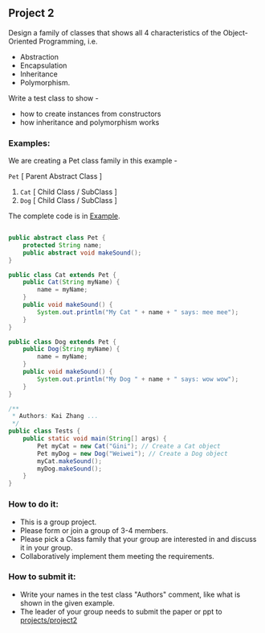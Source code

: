 ## Project 2

Design a family of classes that shows all 4 characteristics of the Object-Oriented Programming, i.e. 
* Abstraction
* Encapsulation
* Inheritance
* Polymorphism.
  
Write a test class to show - 
* how to create instances from constructors
* how inheritance and polymorphism works

### Examples:
We are creating a Pet class family in this example - 

`Pet` [ Parent Abstract Class ] 
  1. `Cat` [ Child Class / SubClass ]
  2. `Dog` [ Child Class / SubClass ]

The complete code is in [Example](Example). 

```java

public abstract class Pet {
    protected String name;
    public abstract void makeSound();
}

public class Cat extends Pet {
    public Cat(String myName) {
        name = myName;
    }
    public void makeSound() {
        System.out.println("My Cat " + name + " says: mee mee");
    }
}

public class Dog extends Pet {
    public Dog(String myName) {
        name = myName;
    }
    public void makeSound() {
        System.out.println("My Dog " + name + " says: wow wow");
    }
}

/**
 * Authors: Kai Zhang ...
 */
public class Tests {
    public static void main(String[] args) {
        Pet myCat = new Cat("Gini"); // Create a Cat object
        Pet myDog = new Dog("Weiwei"); // Create a Dog object
        myCat.makeSound();
        myDog.makeSound();
    }
}
```

### How to do it:
* This is a group project.
* Please form or join a group of 3-4 members.
* Please pick a Class family that your group are interested in and discuss it in your group. 
* Collaboratively implement them meeting the requirements.
  
### How to submit it:
* Write your names in the test class "Authors" comment, like what is shown in the given example.
* The leader of your group needs to submit the paper or ppt to [projects/project2](projects/project2)
